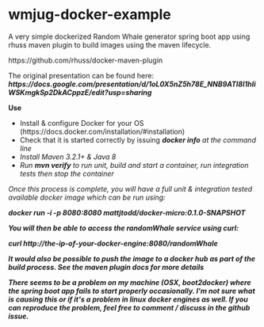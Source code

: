 # wmjug-docker-example
<p>A very simple dockerized Random Whale generator spring boot app using rhuss maven plugin to build images using the maven lifecycle.</p>

<p>https://github.com/rhuss/docker-maven-plugin<p>

<p>The original presentation can be found here: <b><i>https://docs.google.com/presentation/d/1oL0X5nZ5h78E_NNB9ATI8l1hIiWSKmgkSp2DkACppzE/edit?usp=sharing</i></b></p>

<b>Use</b>

<ul>
  <li>Install & configure Docker for your OS (https://docs.docker.com/installation/#installation)</li>
  <li>Check that it is started correctly by issuing <b><i>docker info<i></b> at the command line</li>
  <li>Install Maven 3.2.1+ & Java 8</li>
  <li>Run <b><i>mvn verify</i></b> to run unit, build and start a container, run integration tests then stop the container</li>
</ul>

<p>Once this process is complete, you will have a full unit & integration tested available docker image which can be run using:<p>

<p><i><b>docker run -i -p 8080:8080 mattjtodd/docker-micro:0.1.0-SNAPSHOT</b</i></p>

<p>You will then be able to access the randomWhale service using curl:</p>

<p><i><b>curl http://the-ip-of-your-docker-engine:8080/randomWhale</b</i></p>

<p>It would also be possible to push the image to a docker hub as part of the build process.  See the maven plugin docs for more details<p>

<p> There seems to be a problem on my machine (OSX, boot2docker) where the spring boot app fails to start properly occasionally.  I'm not sure what is causing this or if it's a problem in linux docker engines as well.  If you can reproduce the problem, feel free to comment / discuss in the github issue.</p>

